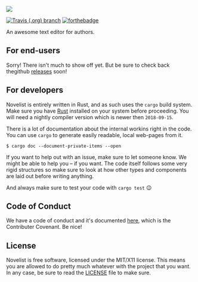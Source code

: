 ![](assets/novelist.png)

[![Travis (.org) branch](https://img.shields.io/travis/novelistapp/novelist/master.svg?style=for-the-badge)](https://travis-ci.org/novelistapp/novelist/) [![forthebadge](https://forthebadge.com/images/badges/designed-in-ms-paint.svg)](https://forthebadge.com)

An awesome text editor for authors.

## For end-users

Sorry! There isn't much to show off yet. 
But be sure to check back thegithub
[releases](https://github.com/novelistapp/novelist/releases) soon!


## For developers

Novelist is entirely written in Rust, 
and as such uses the `cargo` build system.
Make sure you have [Rust](https://rust-lang.org)
installed on your system before proceeding.
You will need a nightly compiler version
which is newer then `2018-09-15`.

There is a lot of documentation about the internal workins
right in the code. 
You can use `cargo` to generate easily readable,
local web-pages from it.

```
$ cargo doc --document-private-items --open
```

If you want to help out with an issue, make sure to let someone know.
We might be able to help you – if you want. 
The code itself follows some very rigid structures 
so make sure to look at how other types 
and components are laid out before writing anything.

And always make sure to test your code with `cargo test` 😉

## Code of Conduct

We have a code of conduct and it's documented
[here](Code_Of_Conduct.md),
which is the Contributer Covenant. Be nice!

## License

Novelist is free software, licensed under the MIT/X11 license. This means you are allowed to do pretty much whatever with the project that you want. In any case, be sure to read the [LICENSE](LICENSE) file to make sure.

